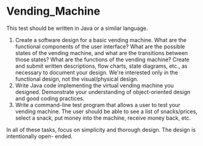# Vending_Machine
This test should be written in Java or a similar language. 
1. Create a software design for a basic vending machine. What are the functional components of the user interface? What are the possible states of the vending machine, and what are the transitions between those states? What are the functions of the vending machine? Create and submit written descriptions, flow charts, state diagrams, etc., as necessary to document your design. We're interested only in the functional design, not the visual/physical design. 
2. Write Java code implementing the virtual vending machine you designed. Demonstrate your understanding of object-oriented design and good coding practices. 
3. Write a command-line test program that allows a user to test your vending machine. The user should be able to see a list of snacks/prices, select a snack, put money into the machine, receive money back, etc. 
 
In all of these tasks, focus on simplicity and thorough design. The design is intentionally open- ended.
